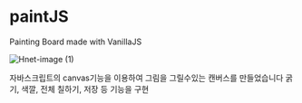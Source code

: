 # paintJS
Painting Board made with VanillaJS


![Hnet-image (1)](https://user-images.githubusercontent.com/75124028/170214666-b1493d3b-daf6-4f8e-ab1d-1400bab52bf3.gif)

자바스크립트의 canvas기능을 이용하여 그림을 그릴수있는 캔버스를 만들었습니다
굵기, 색깔, 전체 칠하기, 저장 등 기능을 구현

